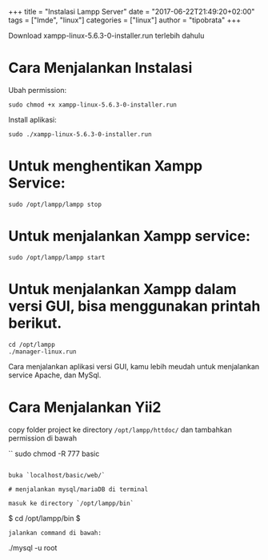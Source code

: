+++
title = "Instalasi Lampp Server"
date = "2017-06-22T21:49:20+02:00"
tags = ["lmde", "linux"]
categories = ["linux"]
author = "tipobrata"
+++

Download xampp-linux-5.6.3-0-installer.run terlebih dahulu

# Cara Menjalankan Instalasi 

Ubah permission:

```
sudo chmod +x xampp-linux-5.6.3-0-installer.run
```

Install aplikasi:

```
sudo ./xampp-linux-5.6.3-0-installer.run
```

# Untuk menghentikan Xampp Service:

```
sudo /opt/lampp/lampp stop
```

# Untuk menjalankan Xampp service:

```
sudo /opt/lampp/lampp start
```

# Untuk menjalankan Xampp dalam versi GUI, bisa menggunakan printah berikut.

```
cd /opt/lampp
./manager-linux.run
```

Cara menjalankan aplikasi versi GUI, kamu lebih meudah untuk menjalankan service Apache, dan MySql. 

# Cara Menjalankan Yii2

copy folder project ke directory `/opt/lampp/httdoc/` dan tambahkan permission di bawah

``
sudo chmod -R 777 basic
```

buka `localhost/basic/web/`

# menjalankan mysql/mariaDB di terminal

masuk ke directory `/opt/lampp/bin`

```
$ cd /opt/lampp/bin $ 
```
jalankan command di bawah: 
```
./mysql -u root
```